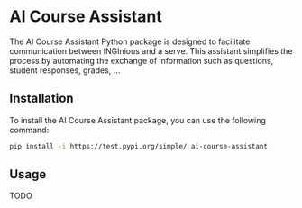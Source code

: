 
# AI Course Assistant

The AI Course Assistant Python package is designed to facilitate communication between INGInious and a serve. This assistant simplifies the process by automating the exchange of information such as questions, student responses, grades, ...

## Installation

To install the AI Course Assistant package, you can use the following command:

```bash
pip install -i https://test.pypi.org/simple/ ai-course-assistant
```

## Usage

TODO
